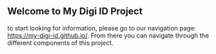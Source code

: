 ## Welcome to My Digi ID Project

to start looking for information, please go to our navigation page: https://my-digi-id.github.io/. From there you can navigate through the different components of this project.
